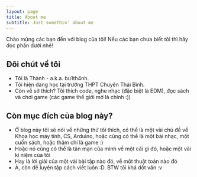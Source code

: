 ```yaml
---
layout: page
title: About me
subtitle: Just somethin' about me
---
```


Chào mừng các bạn đến với blog của tôi! Nếu các bạn chưa biết tôi thì hãy đọc phấn dưới nhé!

## Đôi chút về tôi
   - Tôi là Thành - a.k.a. bu1th4nh. 
   - Tôi hiện đang học tại trường THPT Chuyên Thái Bình.
   - Còn về sở thích? Tôi thích code, nghe nhạc (đặc biệt là EDM), đọc sách và chơi game (các game thế giới mở là chính :))

## Còn mục đích của blog này?
   - Ở blog này tôi sẽ nói về những thứ tôi thích, có thể là một vài chủ đề về Khoa học máy tính, CS, Arduino, hoặc cũng có thể là
    một bài nhạc, một cuốn sách, hoặc thậm chí là game :)
   - Hoặc nó cũng có thể là tản mạn của mình về một cái gì đó, hoặc một vài kỉ niệm của tôi
   - Hay là lời giải của một vài bài tập nào đó, về một thuật toán nào đó
   - À, còn để luyện tập cách viết luôn :D. BTW tôi khá dốt văn :v



